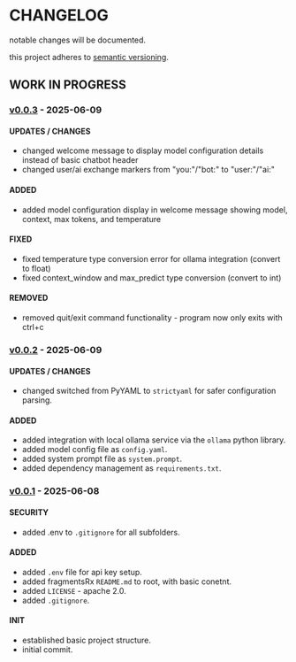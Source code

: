 # CHANGELOG

notable changes will be documented.

this project adheres to [semantic versioning](https://semver.org/spec/v2.0.0.html).

## WORK IN PROGRESS

### [v0.0.3](https://github.com/rx-inference/fragmentsRx/compare/v0.0.2...v0.0.3) - 2025-06-09

#### UPDATES / CHANGES

- changed welcome message to display model configuration details instead of basic chatbot header
- changed user/ai exchange markers from "you:"/"bot:" to "user:"/"ai:"

#### ADDED

- added model configuration display in welcome message showing model, context, max tokens, and temperature

#### FIXED

- fixed temperature type conversion error for ollama integration (convert to float)
- fixed context_window and max_predict type conversion (convert to int)

#### REMOVED

- removed quit/exit command functionality - program now only exits with ctrl+c

### [v0.0.2](https://github.com/rx-inference/fragmentsRx/compare/v0.0.1...v0.0.2) - 2025-06-09

#### UPDATES / CHANGES

- changed switched from PyYAML to `strictyaml` for safer configuration parsing.

#### ADDED

- added integration with local ollama service via the `ollama` python library.
- added model config file as `config.yaml`.
- added system prompt file as `system.prompt`.
- added dependency management as `requirements.txt`.

### [v0.0.1](https://github.com/rx-inference/fragmentsRx/compare/v0.0.0...v0.0.1) - 2025-06-08

#### SECURITY

- added .env to `.gitignore` for all subfolders.

#### ADDED

- added `.env` file for api key setup.
- added fragmentsRx `README.md` to root, with basic conetnt.
- added `LICENSE` - apache 2.0.
- added `.gitignore`.

#### INIT

- established basic project structure.
- initial commit.